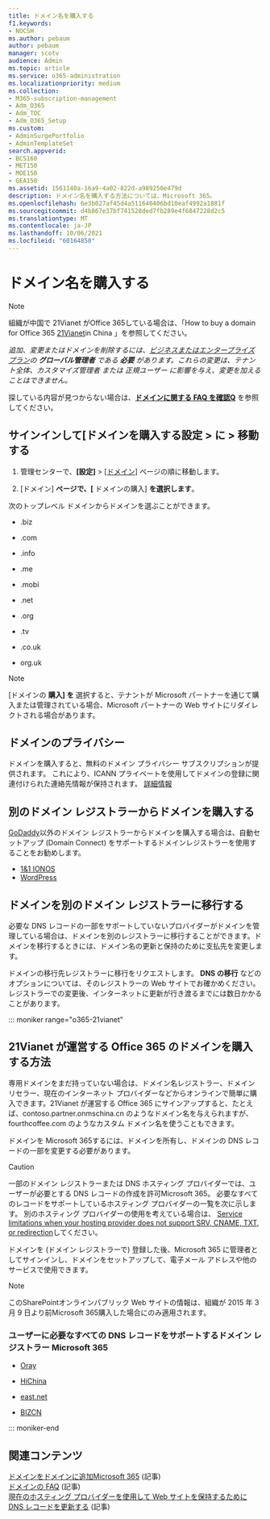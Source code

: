 ```yaml
---
title: ドメイン名を購入する
f1.keywords:
- NOCSH
ms.author: pebaum
author: pebaum
manager: scotv
audience: Admin
ms.topic: article
ms.service: o365-administration
ms.localizationpriority: medium
ms.collection:
- M365-subscription-management
- Adm_O365
- Adm_TOC
- Adm_O365_Setup
ms.custom:
- AdminSurgePortfolio
- AdminTemplateSet
search.appverid:
- BCS160
- MET150
- MOE150
- GEA150
ms.assetid: 1561140a-16a9-4a02-822d-a989250e479d
description: ドメイン名を購入する方法については、Microsoft 365。
ms.openlocfilehash: 6e3b027af45d4a511640406bd10eaf4992a1881f
ms.sourcegitcommit: d4b867e37bf741528ded7fb289e4f6847228d2c5
ms.translationtype: MT
ms.contentlocale: ja-JP
ms.lasthandoff: 10/06/2021
ms.locfileid: "60164850"
---
```

# <a name="buy-a-domain-name"></a>ドメイン名を購入する

> [!NOTE]
> 組織が中国で 21Vianet がOffice 365している場合は、「How to buy a domain for Office 365 [21Vianet](#how-to-buy-a-domain-for-office-365-operated-by-21vianet)in China 」を参照してください。

 *追加、変更またはドメインを削除するには、[ビジネスまたはエンタープライズ プラン](https://products.office.com/business/office)の **グローバル管理者** である **必要** があります。これらの変更は、テナント全体、*カスタマイズ管理者* または *正規ユーザー* に影響を与え、変更を加えることはできません。*  

 探している内容が見つからない場合は、**[ドメインに関する FAQ を確認Q](../setup/domains-faq.yml)** を参照してください。 
  
## <a name="sign-in-and-go-to-settings--domains--buy-a-domain"></a>サインインして[ドメインを購入する設定 \> に \> 移動する

1. 管理センターで、**[設定]** \> <a href="https://go.microsoft.com/fwlink/p/?linkid=834818" target="_blank">[ドメイン]</a> ページの順に移動します。
    
3. [ドメイン] **ページで、[** ドメインの購入] **を選択します**。
    
次のトップレベル ドメインからドメインを選ぶことができます。
  
- .biz
    
- .com
    
- .info
    
- .me
    
- .mobi
    
- .net
    
- .org
    
- .tv
    
- .co.uk
    
- org.uk
    

> [!NOTE]
> [ドメインの **購入] を** 選択すると、テナントが Microsoft パートナーを通じて購入または管理されている場合、Microsoft パートナーの Web サイトにリダイレクトされる場合があります。

## <a name="domain-privacy"></a>ドメインのプライバシー
ドメインを購入すると、無料のドメイン プライバシー サブスクリプションが提供されます。 これにより、ICANN プライベートを使用してドメインの登録に関連付けられた連絡先情報が保持されます。 [詳細情報](https://whois.icann.org/en/privacy-and-proxy-services)
  
## <a name="buy-a-domain-from-another-domain-registrar"></a>別のドメイン レジストラーからドメインを購入する
[GoDaddy](https://www.godaddy.com)以外のドメイン レジストラーからドメインを購入する場合は、自動セットアップ (Domain Connect) をサポートするドメインレジストラーを使用することをお勧めします。 
  
- [1&amp;1 IONOS](https://www.1and1.com/)
- [WordPress](https://www.wordpress.com) 

   
## <a name="transfer-your-domain-to-a-different-domain-registrar"></a>ドメインを別のドメイン レジストラーに移行する

必要な DNS レコードの一部をサポートしていないプロバイダーがドメインを管理している場合は、ドメインを別のレジストラーに移行することができます。ドメインを移行するときには、ドメイン名の更新と保持のために支払先を変更します。
  
ドメインの移行先レジストラーに移行をリクエストします。 **DNS の移行** などのオプションについては、そのレジストラーの Web サイトでお確かめください。レジストラーでの変更後、インターネットに更新が行き渡るまでには数日かかることがあります。


::: moniker range="o365-21vianet"

## <a name="how-to-buy-a-domain-for-office-365-operated-by-21vianet"></a>21Vianet が運営する Office 365 のドメインを購入する方法

専用ドメインをまだ持っていない場合は、ドメイン名レジストラー、ドメイン リセラー、現在のインターネット プロバイダーなどからオンラインで簡単に購入できます。21Vianet が運営する Office 365 にサインアップすると、たとえば、contoso.partner.onmschina.cn のようなドメイン名を与えられますが、fourthcoffee.com のようなカスタム ドメイン名を使うこともできます。
  
ドメインを Microsoft 365するには、ドメインを所有し、ドメインの DNS レコードの一部を変更する必要があります。
  
> [!CAUTION]
> 一部のドメイン レジストラーまたは DNS ホスティング プロバイダーでは、ユーザーが必要とする DNS レコードの作成を許可Microsoft 365。 必要なすべてのレコードをサポートしているホスティング プロバイダーの一覧を次に示します。 別のホスティング プロバイダーの使用を考えている場合は、 [Service limitations when your hosting provider does not support SRV, CNAME, TXT, or redirection](https://support.microsoft.com/office/dfbb03e3-08c1-4c4e-b2f0-891665b29b77)してください。 
  
ドメインを (ドメイン レジストラーで) 登録した後、Microsoft 365 に管理者としてサインインし、ドメインをセットアップして、電子メール アドレスや他のサービスで使用できます。
  
> [!NOTE]
> このSharePointオンラインパブリック Web サイトの情報は、組織が 2015 年 3 月 9 日より前Microsoft 365購入した場合にのみ適用されます。 

### <a name="domain-registrars-that-support-all-dns-records-required-for-microsoft-365"></a>ユーザーに必要なすべての DNS レコードをサポートするドメイン レジストラー Microsoft 365

- [Oray](https://oray.com/)
    
- [HiChina](https://www.hichina.com/)
    
- [east.net](http://www.east.net/)
    
- [BIZCN](https://www.bizcn.com/)
    
::: moniker-end

## <a name="related-content"></a>関連コンテンツ

[ドメインをドメインに追加Microsoft 365](../setup/add-domain.md) (記事)\
[ドメインの FAQ](../setup/domains-faq.yml) (記事)\
[現在のホスティング プロバイダーを使用して Web サイトを保持するために DNS レコードを更新する](../dns/update-dns-records-to-retain-current-hosting-provider.md) (記事)